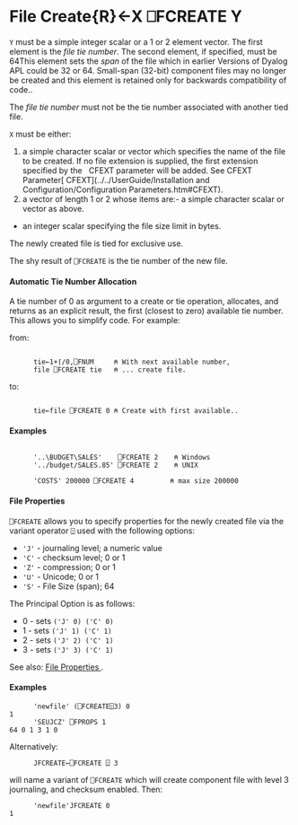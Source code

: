 





<h1 class="heading"><span class="name">File Create</span><span class="command">{R}←X ⎕FCREATE Y</span></h1>

`Y` must be a simple integer scalar or a 1 or 2 element vector. The first element is the *file tie number*. The second element, if specified, must be 64This element sets the *span* of the file which in earlier Versions of Dyalog APL could be 32 or 64. Small-span (32-bit) component files may no longer be created and this element is retained only for backwards compatibility of code..


The *file tie number* must not be the tie number associated with another tied file.



`X` must be either:

1. a simple character scalar or vector which specifies the name of the file to be created. If no file extension is supplied, the first extension specified by the   CFEXT parameter will be added. See CFEXT Parameter[ CFEXT](../../UserGuide/Installation and Configuration/Configuration Parameters.htm#CFEXT).
2. a vector of length 1 or 2 whose items are:- a simple character scalar or vector as above.
- an integer scalar specifying the file size limit in bytes.


The newly created file is tied for exclusive use.


The shy result of `⎕FCREATE` is the tie number of the new file.

#### Automatic Tie Number Allocation


A tie number of 0 as argument to a create or tie operation, allocates, and returns as an explicit result, the first (closest to zero) available tie number. This allows you to simplify code. For example:



from:
```apl

      tie←1+⌈/0,⎕FNUM     ⍝ With next available number,
      file ⎕FCREATE tie   ⍝ ... create file.

```


to:
```apl

      tie←file ⎕FCREATE 0 ⍝ Create with first available..
```


#### Examples
```apl

      '..\BUDGET\SALES'    ⎕FCREATE 2    ⍝ Windows
      '../budget/SALES.85' ⎕FCREATE 2    ⍝ UNIX

      'COSTS' 200000 ⎕FCREATE 4         ⍝ max size 200000

```


#### File Properties


`⎕FCREATE` allows you to specify properties for the newly created file via the variant operator `⍠` used with the following options:

- `'J'` - journaling level; a numeric value
- `'C'` - checksum level; 0 or 1
- `'Z'` - compression; 0 or 1
- `'U'` - Unicode; 0 or 1
- `'S'` - File Size (span); 64



The Principal Option is  as follows:

- 0 - sets `('J' 0) ('C' 0)`
- 1 - sets `('J' 1) ('C' 1)`
- 2 - sets `('J' 2) ('C' 1)`
- 3 - sets `('J' 3) ('C' 1)`

See also: [File Properties ](../../../system-functions-a-z/system-functions-a-z/fprops.md).



#### Examples
```apl
      'newfile' (⎕FCREATE⍠3) 0
1
      'SEUJCZ' ⎕FPROPS 1
64 0 1 3 1 0

```



Alternatively:
```apl
      JFCREATE←⎕FCREATE ⍠ 3
```


will name a variant of `⎕FCREATE` which will create component file with level 3 journaling, and checksum enabled. Then:
```apl
      'newfile'JFCREATE 0
1
```




